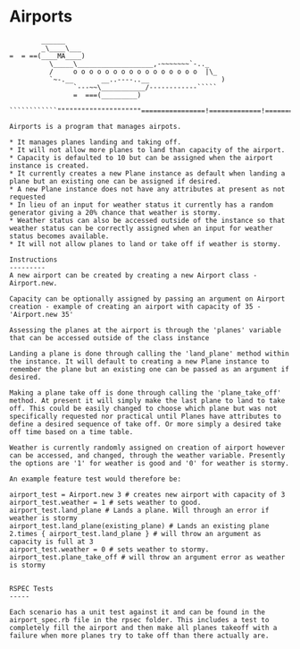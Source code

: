 Airports
========

```
        ______
        _\____\___
=  = ==(____MA____)
          \_____\___________________,-~~~~~~~`-.._
          /     o o o o o o o o o o o o o o o o  |\_
          `~-.__       __..----..__                  )
                `---~~\___________/------------`````
                =  ===(_________)

````````````"""""""""""""""""""""================!=============!==============!

Airports is a program that manages airpots.

* It manages planes landing and taking off.
* It will not allow more planes to land than capacity of the airport.
* Capacity is defaulted to 10 but can be assigned when the airport instance is created.
* It currently creates a new Plane instance as default when landing a plane but an existing one can be assigned if desired.
* A new Plane instance does not have any attributes at present as not requested
* In lieu of an input for weather status it currently has a random generator giving a 20% chance that weather is stormy.
* Weather status can also be accessed outside of the instance so that weather status can be correctly assigned when an input for weather status becomes available.
* It will not allow planes to land or take off if weather is stormy.

Instructions
---------
A new airport can be created by creating a new Airport class - Airport.new.

Capacity can be optionally assigned by passing an argument on Airport creation - example of creating an airport with capacity of 35 - 'Airport.new 35'

Assessing the planes at the airport is through the 'planes' variable that can be accessed outside of the class instance

Landing a plane is done through calling the 'land_plane' method within the instance. It will default to creating a new Plane instance to remember the plane but an existing one can be passed as an argument if desired.

Making a plane take off is done through calling the 'plane_take_off' method. At present it will simply make the last plane to land to take off. This could be easily changed to choose which plane but was not specifically requested nor practical until Planes have attributes to define a desired sequence of take off. Or more simply a desired take off time based on a time table.

Weather is currently randomly assigned on creation of airport however can be accessed, and changed, through the weather variable. Presently the options are '1' for weather is good and '0' for weather is stormy.

An example feature test would therefore be:

airport_test = Airport.new 3 # creates new airport with capacity of 3
airport_test.weather = 1 # sets weather to good.
airport_test.land_plane # Lands a plane. Will through an error if weather is stormy
airport_test.land_plane(existing_plane) # Lands an existing plane
2.times { airport_test.land_plane } # will throw an argument as capacity is full at 3
airport_test.weather = 0 # sets weather to stormy.
airport_test.plane_take_off # will throw an argument error as weather is stormy


RSPEC Tests
-----

Each scenario has a unit test against it and can be found in the airport_spec.rb file in the rpsec folder. This includes a test to completely fill the airport and then make all planes takeoff with a failure when more planes try to take off than there actually are. 
